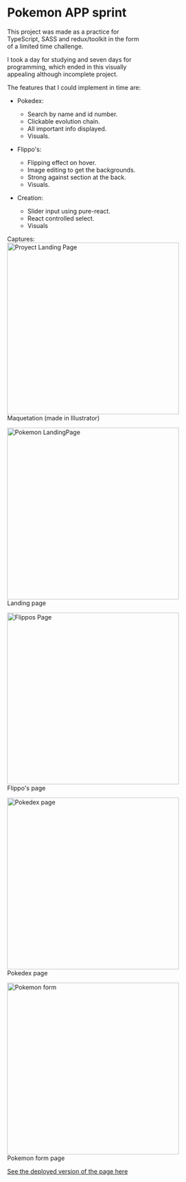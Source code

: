# Pokemon APP sprint

This project was made as a practice for <br/>
TypeScript, SASS and redux/toolkit in the form <br/>
of a limited time challenge. <br/>

I took a day for studying and seven days for <br/>
programming, which ended in this visually <br/>
appealing although incomplete project.

The features that I could implement in time are:

+ Pokedex:
  + Search by name and id number.
  + Clickable evolution chain.
  + All important info displayed.
  + Visuals.
    
+ Flippo's:
  + Flipping effect on hover.
  + Image editing to get the backgrounds.
  + Strong against section at the back.         
  + Visuals.
    
+ Creation:
  + Slider input using pure-react.
  + React controlled select.
  + Visuals

Captures: <br/>
<img src="https://drive.google.com/uc?export=download&id=1y1bgitpENfkyoqj4lBkjKo6qf3OhQhBq" alt="Proyect Landing Page" width="400"/><br/>
Maquetation (made in Illustrator)

<img src="https://drive.google.com/uc?export=download&id=1-gGwfthQGfXBg7ClwLeC_W3ChXolt9ph" alt="Pokemon LandingPage" width="400"/><br/>
Landing page

<img src="https://drive.google.com/uc?export=download&id=1750qOCfv4gOXus-RM8zNzJUcPiGh2edh" alt="Flippos Page" width="400"/><br/>
Flippo's page

<img src="https://drive.google.com/uc?export=download&id=1zHKBhQ-gmhuS6m27nah2VTB2mPYhI6jh" alt="Pokedex page" width="400"/><br/>
Pokedex page

<img src="https://drive.google.com/uc?export=download&id=1MXIAazVptfEwNBULERb_XPk_Ax0GdCOj" alt="Pokemon form" width="400"/><br/>
Pokemon form page

<a href="https://pokemon-sprint-pcgp22.vercel.app/" target="_blank" >See the deployed version of the page here</a>


